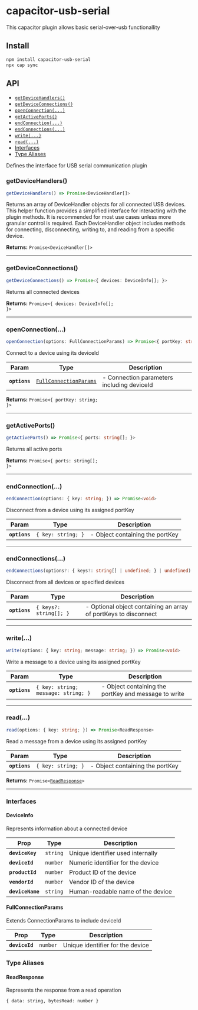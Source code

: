 # capacitor-usb-serial

This capacitor plugin allows basic serial-over-usb functionallity

## Install

```bash
npm install capacitor-usb-serial
npx cap sync
```

## API

<docgen-index>

* [`getDeviceHandlers()`](#getdevicehandlers)
* [`getDeviceConnections()`](#getdeviceconnections)
* [`openConnection(...)`](#openconnection)
* [`getActivePorts()`](#getactiveports)
* [`endConnection(...)`](#endconnection)
* [`endConnections(...)`](#endconnections)
* [`write(...)`](#write)
* [`read(...)`](#read)
* [Interfaces](#interfaces)
* [Type Aliases](#type-aliases)

</docgen-index>

<docgen-api>
<!--Update the source file JSDoc comments and rerun docgen to update the docs below-->

Defines the interface for USB serial communication plugin

### getDeviceHandlers()

```typescript
getDeviceHandlers() => Promise<DeviceHandler[]>
```

Returns an array of DeviceHandler objects for all connected USB devices.
This helper function provides a simplified interface for interacting with the plugin methods. It is recommended for most use cases unless more granular control is required.
Each DeviceHandler object includes methods for connecting, disconnecting, writing to, and reading from a specific device.

**Returns:** <code>Promise&lt;DeviceHandler[]&gt;</code>

--------------------


### getDeviceConnections()

```typescript
getDeviceConnections() => Promise<{ devices: DeviceInfo[]; }>
```

Returns all connected devices

**Returns:** <code>Promise&lt;{ devices: DeviceInfo[]; }&gt;</code>

--------------------


### openConnection(...)

```typescript
openConnection(options: FullConnectionParams) => Promise<{ portKey: string; }>
```

Connect to a device using its deviceId

| Param         | Type                                                                  | Description                                |
| ------------- | --------------------------------------------------------------------- | ------------------------------------------ |
| **`options`** | <code><a href="#fullconnectionparams">FullConnectionParams</a></code> | - Connection parameters including deviceId |

**Returns:** <code>Promise&lt;{ portKey: string; }&gt;</code>

--------------------


### getActivePorts()

```typescript
getActivePorts() => Promise<{ ports: string[]; }>
```

Returns all active ports

**Returns:** <code>Promise&lt;{ ports: string[]; }&gt;</code>

--------------------


### endConnection(...)

```typescript
endConnection(options: { key: string; }) => Promise<void>
```

Disconnect from a device using its assigned portKey

| Param         | Type                          | Description                     |
| ------------- | ----------------------------- | ------------------------------- |
| **`options`** | <code>{ key: string; }</code> | - Object containing the portKey |

--------------------


### endConnections(...)

```typescript
endConnections(options?: { keys?: string[] | undefined; } | undefined) => Promise<void>
```

Disconnect from all devices or specified devices

| Param         | Type                              | Description                                                     |
| ------------- | --------------------------------- | --------------------------------------------------------------- |
| **`options`** | <code>{ keys?: string[]; }</code> | - Optional object containing an array of portKeys to disconnect |

--------------------


### write(...)

```typescript
write(options: { key: string; message: string; }) => Promise<void>
```

Write a message to a device using its assigned portKey

| Param         | Type                                           | Description                                          |
| ------------- | ---------------------------------------------- | ---------------------------------------------------- |
| **`options`** | <code>{ key: string; message: string; }</code> | - Object containing the portKey and message to write |

--------------------


### read(...)

```typescript
read(options: { key: string; }) => Promise<ReadResponse>
```

Read a message from a device using its assigned portKey

| Param         | Type                          | Description                     |
| ------------- | ----------------------------- | ------------------------------- |
| **`options`** | <code>{ key: string; }</code> | - Object containing the portKey |

**Returns:** <code>Promise&lt;<a href="#readresponse">ReadResponse</a>&gt;</code>

--------------------


### Interfaces


#### DeviceInfo

Represents information about a connected device

| Prop             | Type                | Description                       |
| ---------------- | ------------------- | --------------------------------- |
| **`deviceKey`**  | <code>string</code> | Unique identifier used internally |
| **`deviceId`**   | <code>number</code> | Numeric identifier for the device |
| **`productId`**  | <code>number</code> | Product ID of the device          |
| **`vendorId`**   | <code>number</code> | Vendor ID of the device           |
| **`deviceName`** | <code>string</code> | Human-readable name of the device |


#### FullConnectionParams

Extends ConnectionParams to include deviceId

| Prop           | Type                | Description                      |
| -------------- | ------------------- | -------------------------------- |
| **`deviceId`** | <code>number</code> | Unique identifier for the device |


### Type Aliases


#### ReadResponse

Represents the response from a read operation

<code>{ data: string, bytesRead: number }</code>

</docgen-api>
